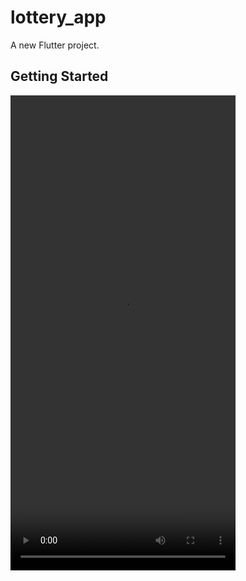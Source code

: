 # lottery_app

A new Flutter project.

## Getting Started

<video src='Assets/videos/Lottery App.mp4' width=360 height=760 ></video>
